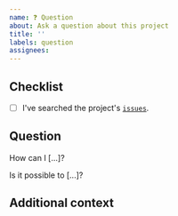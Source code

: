 ```yaml
---
name: ❓ Question
about: Ask a question about this project
title: ''
labels: question
assignees:
---
```


## Checklist

<!-- Mark with an `x` all the checkboxes that apply (like `[x]`) -->

- [ ] I've searched the project's [`issues`](https://github.com/IKIM-Essen/uncovar/issues?q=is%3Aissue).

## Question

<!-- What is your question -->

How can I [...]?

Is it possible to [...]?

## Additional context

<!-- Add any other context or screenshots about the feature request here. -->

